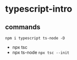 # typescript-intro

## commands
```npm i typescript ts-node -D``` <!-- -D como desarrollo -->
- npx tsc <file> <!-- compiles -->
- npx ts-node<file> <!-- run script -->
```npx tsc --init``` <!-- mandatory configuration file -->
